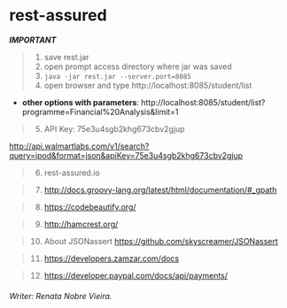 # rest-assured

***IMPORTANT***

>1) save rest.jar 
>2) open prompt access directory where jar was saved
>3) ```java -jar rest.jar --server.port=8085```
>4) open browser and type http://localhost:8085/student/list

- **other options with parameters**: http://localhost:8085/student/list?programme=Financial%20Analysis&limit=1

>5) API Key: 75e3u4sgb2khg673cbv2gjup

http://api.walmartlabs.com/v1/search?query=ipod&format=json&apiKey=75e3u4sgb2khg673cbv2gjup

>6) rest-assured.io

>7) http://docs.groovy-lang.org/latest/html/documentation/#_gpath

>8) https://codebeautify.org/

>9) http://hamcrest.org/

>10) About JSONassert https://github.com/skyscreamer/JSONassert

>11) https://developers.zamzar.com/docs

>12) https://developer.paypal.com/docs/api/payments/


 
###### Writer: *Renata Nobre Vieira*.
